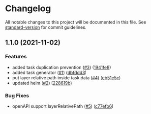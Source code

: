 # Changelog

All notable changes to this project will be documented in this file. See [standard-version](https://github.com/conventional-changelog/standard-version) for commit guidelines.

## 1.1.0 (2021-11-02)


### Features

* added task duplication prevention ([#3](https://github.com/MapColonies/netSyncTasker/issues/3)) ([1941fe8](https://github.com/MapColonies/netSyncTasker/commit/1941fe895def19f4a8a4dcf2b077f08413a9039a))
* added task generator ([#1](https://github.com/MapColonies/netSyncTasker/issues/1)) ([dbfddd3](https://github.com/MapColonies/netSyncTasker/commit/dbfddd34e9333c997ecfb8a2898cdc198677e82a))
* put layer relative path inside task data ([#4](https://github.com/MapColonies/netSyncTasker/issues/4)) ([eb51e5c](https://github.com/MapColonies/netSyncTasker/commit/eb51e5c28fcfdeb443f60aefdc6be131191036ce))
* updated helm ([#2](https://github.com/MapColonies/netSyncTasker/issues/2)) ([228619b](https://github.com/MapColonies/netSyncTasker/commit/228619b61952aa6d304664b5265a50dedbf2a945))


### Bug Fixes

* openAPI support layerRelativePath ([#5](https://github.com/MapColonies/netSyncTasker/issues/5)) ([c77efb6](https://github.com/MapColonies/netSyncTasker/commit/c77efb629eaca998a0860fcc959fcab7ebf4d8b5))
